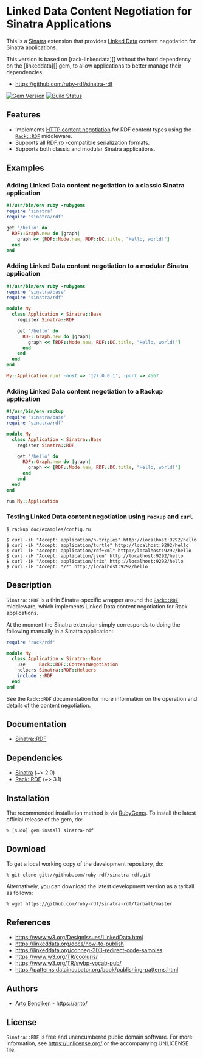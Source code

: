 # Linked Data Content Negotiation for Sinatra Applications

This is a [Sinatra][] extension that provides [Linked Data][] content
negotiation for Sinatra applications.

This version is based on [rack-linkeddata][] without the hard dependency on the [linkeddata][] gem, to allow applications to better manage their dependencies

* <https://github.com/ruby-rdf/sinatra-rdf>

[![Gem Version](https://badge.fury.io/rb/sinatra-rdf.svg)](https://badge.fury.io/rb/sinatra-rdf)
[![Build Status](https://travis-ci.org/ruby-rdf/sinatra-rdf.svg?branch=master)](https://travis-ci.org/ruby-rdf/sinatra-rdf)

## Features

* Implements [HTTP content negotiation][conneg] for RDF content types using
  the [`Rack::RDF`][Rack::RDF] middleware.
* Supports all [RDF.rb][] -compatible serialization formats.
* Supports both classic and modular Sinatra applications.

## Examples

### Adding Linked Data content negotiation to a classic Sinatra application

```ruby
#!/usr/bin/env ruby -rubygems
require 'sinatra'
require 'sinatra/rdf'

get '/hello' do
  RDF::Graph.new do |graph|
    graph << [RDF::Node.new, RDF::DC.title, "Hello, world!"]
  end
end
```

### Adding Linked Data content negotiation to a modular Sinatra application

```ruby
#!/usr/bin/env ruby -rubygems
require 'sinatra/base'
require 'sinatra/rdf'

module My
  class Application < Sinatra::Base
    register Sinatra::RDF

    get '/hello' do
      RDF::Graph.new do |graph|
        graph << [RDF::Node.new, RDF::DC.title, "Hello, world!"]
      end
    end
  end
end

My::Application.run! :host => '127.0.0.1', :port => 4567
```

### Adding Linked Data content negotiation to a Rackup application

```ruby
#!/usr/bin/env rackup
require 'sinatra/base'
require 'sinatra/rdf'

module My
  class Application < Sinatra::Base
    register Sinatra::RDF

    get '/hello' do
      RDF::Graph.new do |graph|
        graph << [RDF::Node.new, RDF::DC.title, "Hello, world!"]
      end
    end
  end
end

run My::Application
```

### Testing Linked Data content negotiation using `rackup` and `curl`

    $ rackup doc/examples/config.ru
    
    $ curl -iH "Accept: application/n-triples" http://localhost:9292/hello
    $ curl -iH "Accept: application/turtle" http://localhost:9292/hello
    $ curl -iH "Accept: application/rdf+xml" http://localhost:9292/hello
    $ curl -iH "Accept: application/json" http://localhost:9292/hello
    $ curl -iH "Accept: application/trix" http://localhost:9292/hello
    $ curl -iH "Accept: */*" http://localhost:9292/hello

## Description

`Sinatra::RDF` is a thin Sinatra-specific wrapper around the
[`Rack::RDF`][Rack::RDF] middleware, which implements Linked
Data content negotiation for Rack applications.

At the moment the Sinatra extension simply corresponds
to doing the following manually in a Sinatra application:

```ruby
require 'rack/rdf'

module My
  class Application < Sinatra::Base
    use     Rack::RDF::ContentNegotiation
    helpers Sinatra::RDF::Helpers
    include ::RDF
  end
end
```

See the `Rack::RDF` documentation for more information on the
operation and details of the content negotiation.

## Documentation

* [Sinatra::RDF](https://www.rubydoc.info/github/ruby-rdf/sinatra-rdf/master)

## Dependencies

* [Sinatra](https://rubygems.org/gems/sinatra) (~> 2.0)
* [Rack::RDF](https://rubygems.org/gems/rack-rdf) (~> 3.1)

## Installation

The recommended installation method is via [RubyGems](https://rubygems.org/).
To install the latest official release of the gem, do:

    % [sudo] gem install sinatra-rdf

## Download

To get a local working copy of the development repository, do:

    % git clone git://github.com/ruby-rdf/sinatra-rdf.git

Alternatively, you can download the latest development version as a tarball
as follows:

    % wget https://github.com/ruby-rdf/sinatra-rdf/tarball/master

## References

* <https://www.w3.org/DesignIssues/LinkedData.html>
* <https://linkeddata.org/docs/how-to-publish>
* <https://linkeddata.org/conneg-303-redirect-code-samples>
* <https://www.w3.org/TR/cooluris/>
* <https://www.w3.org/TR/swbp-vocab-pub/>
* <https://patterns.dataincubator.org/book/publishing-patterns.html>

## Authors

* [Arto Bendiken](https://github.com/artob) - <https://ar.to/>

## License

`Sinatra::RDF` is free and unencumbered public domain software. For more
information, see <https://unlicense.org/> or the accompanying UNLICENSE file.

[Sinatra]:          https://www.sinatrarb.com/
[Rack]:             https://rack.github.com/
[RDF.rb]:           https://ruby-rdf.github.com/rdf/
[Rack::RDF]:        https://rubygems.org/gems/rack-rdf/
[Linked Data]:      https://linkeddata.org/
[conneg]:           https://en.wikipedia.org/wiki/Content_negotiation
